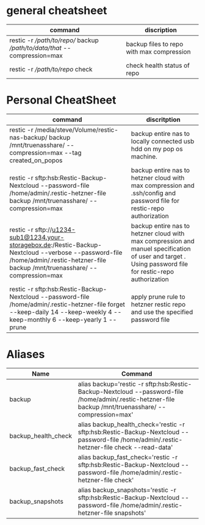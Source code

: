 # general cheatsheet
| command | discription |
| ---- | ---- |
| restic -r */path/to/repo/* backup */path/to/data/that* --compression=max | backup files to repo with max compression | 
| restic -r */path/to/repo* check | check health status of repo | 



# Personal CheatSheet 
| command| discritption|
| --------|------------|
| restic -r /media/steve/Volume/restic-nas-backup/ backup /mnt/truenasshare/ --compression=max --tag created_on_popos | backup entire nas to locally connected usb hdd on my pop os machine.|
| restic -r sftp:hsb:Restic-Backup-Nextcloud --password-file /home/admin/.restic-hetzner-file backup /mnt/truenasshare/ --compression=max | backup entire nas to hetzner cloud with max compression and .ssh/config and password file for restic-repo authorization|
| restic -r sftp://u1234-sub1@1234.your-storagebox.de:/Restic-Backup-Nextcloud --verbose --password-file /home/admin/.restic-hetzner-file backup /mnt/truenasshare/ --compression=max | backup entire nas to hetzner cloud with max compression and manuel specification of user and target . Using password file for restic-repo authorization |
restic -r sftp:hsb:Restic-Backup-Nextcloud --password-file /home/admin/.restic-hetzner-file forget --keep-daily 14 --keep-weekly 4 --keep-monthly 6  --keep-yearly 1 --prune | apply prune rule to hetzner restic repo and use the specified password file |
# Aliases 
| Name | Command 
| ---- | ---- | 
| backup | alias backup='restic -r sftp:hsb:Restic-Backup-Nextcloud --password-file /home/admin/.restic-hetzner-file backup /mnt/truenasshare/ --compression=max' |
| backup_health_check | alias backup_health_check='restic -r sftp:hsb:Restic-Backup-Nextcloud --password-file /home/admin/.restic-hetzner-file check --read-data' |
| backup_fast_check | alias backup_fast_check='restic -r sftp:hsb:Restic-Backup-Nextcloud --password-file /home/admin/.restic-hetzner-file check' |
| backup_snapshots | alias backup_snapshots='restic -r sftp:hsb:Restic-Backup-Nextcloud --password-file /home/admin/.restic-hetzner-file snapshots' |
